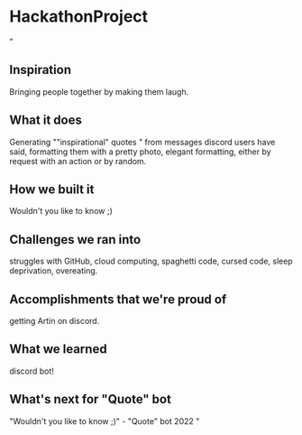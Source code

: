 # HackathonProject
"
## Inspiration
Bringing people together by making them laugh.

## What it does
Generating ""inspirational" quotes " from messages discord users have said, formatting them with a pretty photo, elegant formatting, either by request with an action or by random.

## How we built it
Wouldn't you like to know ;)

## Challenges we ran into
struggles with GitHub, cloud computing, spaghetti code, cursed code, sleep deprivation, overeating.

## Accomplishments that we're proud of
getting Artin on discord.

## What we learned
discord bot!

## What's next for "Quote" bot
"Wouldn't you like to know ;)" - "Quote" bot 2022
"
